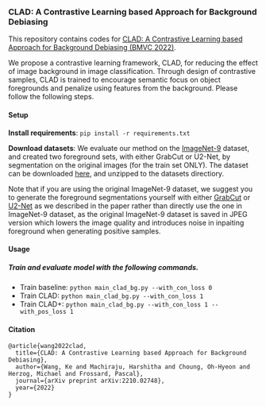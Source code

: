 ### CLAD: A Contrastive Learning based Approach for Background Debiasing

This repository contains codes for [CLAD: A Contrastive Learning based Approach for Background Debiasing (BMVC 2022)](https://arxiv.org/abs/2210.02748). 

We propose a contrastive learning framework, CLAD, for reducing the effect of image background in image classification. Through design of contrastive samples, CLAD is trained to encourage semantic focus on object foregrounds and penalize using features from the background. Please follow the following steps.

#### Setup

**Install requirements**: ```pip install -r requirements.txt```

**Download datasets**:    We evaluate our method on the [ImageNet-9](https://github.com/MadryLab/backgrounds_challenge) dataset, and created two foreground sets, with either GrabCut or U2-Net, by segmentation on the original images (for the train set ONLY). The dataset can be downloaded [here](https://drive.google.com/file/d/1FMnN8wd-XmnScV6mwWIeKXXnK0-zgoBL/view?usp=share_link), and unzipped to the datasets directiory. 

Note that if you are using the original ImageNet-9 dataset, we suggest you to generate the foreground segmentations yourself with either [GrabCut](https://docs.opencv.org/3.4/d8/d83/tutorial_py_grabcut.html) or [U2-Net](https://github.com/xuebinqin/U-2-Net) as we described in the paper rather than directly use the one in ImageNet-9 dataset, as the original ImageNet-9 dataset is saved in JPEG version which lowers the image quality and introduces noise in inpaiting foreground when generating positive samples. 

#### Usage

##### Train and evaluate model with the following commands.

* Train baseline:
```python main_clad_bg.py --with_con_loss 0```
* Train CLAD:
```python main_clad_bg.py --with_con_loss 1```
* Train CLAD+:
```python main_clad_bg.py --with_con_loss 1 --with_pos_loss 1```

#### Citation
```
@article{wang2022clad,
  title={CLAD: A Contrastive Learning based Approach for Background Debiasing},
  author={Wang, Ke and Machiraju, Harshitha and Choung, Oh-Hyeon and Herzog, Michael and Frossard, Pascal},
  journal={arXiv preprint arXiv:2210.02748},
  year={2022}
}
```

